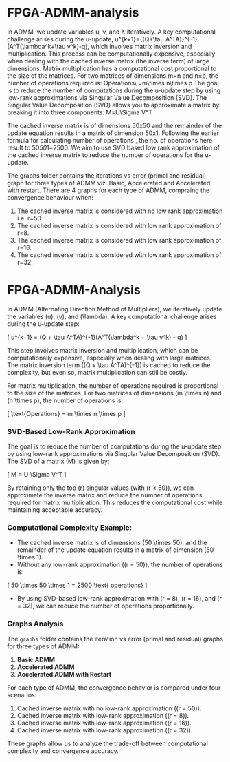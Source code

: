 # FPGA-ADMM-analysis

In ADMM, we update variables u, v, and λ iteratively. A key computational challenge arises during the u-update, u^{k+1}={(Q+\tau A^TA)}^{-1}(A^T(\lambda^k+\tau v^k)-q), which involves matrix inversion and multiplication. This process can be computationally expensive, especially when dealing with the cached inverse matrix (the inverse term) of large dimensions.
Matrix multiplication has a computational cost proportional to the size of the matrices. For two matrices of dimensions m×n and n×p, the number of operations required is:
Operations\ =m\times n\times p
The goal is to reduce the number of computations during the u-update step by using low-rank approximations via Singular Value Decomposition (SVD). The Singular Value Decomposition (SVD) allows you to approximate a matrix by breaking it into three components:
M=U\Sigma V^T

The cached inverse matrix is of dimensions 50x50 and the remainder of the update equation results in a matrix of dimension 50x1. Following the earlier formula for calculating number of operations , the no. of operations here result to 50*50*1=2500.
We aim to use SVD based low rank approximation of the cached inverse matrix to reduce the number of operations for the u-update.

The graphs folder contains the iterations vs error (primal and residual) graph for three types of ADMM viz. Basic, Accelerated and Accelerated with restart. There are 4 graphs for each type of ADMM, compraing the convergence behaviour when:
1. The cached inverse matrix is considered with no low rank approximation i.e. r=50
2. The cached inverse matrix is considered with low rank approximation of r=8.
3. The cached inverse matrix is considered with low rank approximation of r=16.
4. The cached inverse matrix is considered with low rank approximation of r=32.


# FPGA-ADMM-Analysis

In ADMM (Alternating Direction Method of Multipliers), we iteratively update the variables \(u\), \(v\), and \(\lambda\). A key computational challenge arises during the u-update step:

\[
u^{k+1} = (Q + \tau A^TA)^{-1}(A^T(\lambda^k + \tau v^k) - q)
\]

This step involves matrix inversion and multiplication, which can be computationally expensive, especially when dealing with large matrices. The matrix inversion term \((Q + \tau A^TA)^{-1}\) is cached to reduce the complexity, but even so, matrix multiplication can still be costly.

For matrix multiplication, the number of operations required is proportional to the size of the matrices. For two matrices of dimensions \(m \times n\) and \(n \times p\), the number of operations is:

\[
\text{Operations} = m \times n \times p
\]

### SVD-Based Low-Rank Approximation

The goal is to reduce the number of computations during the u-update step by using low-rank approximations via Singular Value Decomposition (SVD). The SVD of a matrix \(M\) is given by:

\[
M = U \Sigma V^T
\]

By retaining only the top \(r\) singular values (with \(r < 50\)), we can approximate the inverse matrix and reduce the number of operations required for matrix multiplication. This reduces the computational cost while maintaining acceptable accuracy.

### Computational Complexity Example:

- The cached inverse matrix is of dimensions \(50 \times 50\), and the remainder of the update equation results in a matrix of dimension \(50 \times 1\).
- Without any low-rank approximation (\(r = 50\)), the number of operations is:

\[
50 \times 50 \times 1 = 2500 \text{ operations}
\]

- By using SVD-based low-rank approximation with \(r = 8\), \(r = 16\), and \(r = 32\), we can reduce the number of operations proportionally.

### Graphs Analysis

The `graphs` folder contains the iteration vs error (primal and residual) graphs for three types of ADMM:

1. **Basic ADMM**
2. **Accelerated ADMM**
3. **Accelerated ADMM with Restart**

For each type of ADMM, the convergence behavior is compared under four scenarios:

1. Cached inverse matrix with no low-rank approximation (\(r = 50\)).
2. Cached inverse matrix with low-rank approximation (\(r = 8\)).
3. Cached inverse matrix with low-rank approximation (\(r = 16\)).
4. Cached inverse matrix with low-rank approximation (\(r = 32\)).

These graphs allow us to analyze the trade-off between computational complexity and convergence accuracy.

